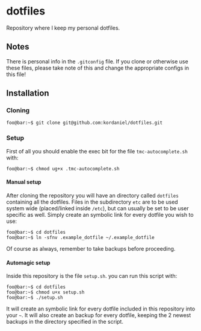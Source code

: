 # dotfiles
Repository where I keep my personal dotfiles.

## Notes
There is personal info in the `.gitconfig` file. If you clone or otherwise use these files, please take note of this and change the appropriate configs in this file!

## Installation

### Cloning
```console
foo@bar:~$ git clone git@github.com:kordaniel/dotfiles.git
```

### Setup
First of all you should enable the exec bit for the file `tmc-autocomplete.sh` with:
```console
foo@bar:~$ chmod ug+x .tmc-autocomplete.sh
```

#### Manual setup
After cloning the repository you will have an directory called `dotfiles` containing all the dotfiles. Files in the subdirectory `etc` are to be used system wide (placed/linked inside `/etc`), but can usually be set to be user specific as well. Simply create an symbolic link for every dotfile you wish to use:
```console
foo@bar:~$ cd dotfiles
foo@bar:~$ ln -sfnv .example_dotfile ~/.example_dotfile

```
Of course as always, remember to take backups before proceeding.

#### Automagic setup
Inside this repository is the file `setup.sh`. you can run this script with:
```console
foo@bar:~$ cd dotfiles
foo@bar:~$ chmod u+x setup.sh
foo@bar:~$ ./setup.sh
```
It will create an symbolic link for every dotfile included in this repository into your `~`. It will also create an backup for every dotfile, keeping the 2 newest backups in the directory specified in the script.
